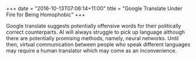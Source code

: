 +++
date = "2016-10-13T07:06:14+11:00"
title = "Google Translate Under Fire for Being Homophobic"
+++

Google translate suggests potentially offensive words for their politically correct counterparts. AI will always struggle to pick up language although there are potentially promising methods, namely, neural networks. Until then, virtual communication between people who speak different languages may require a human translator which may come as an inconvenience.
